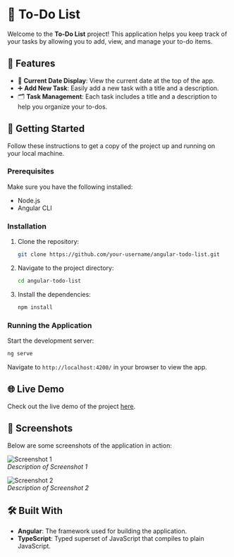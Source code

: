 
# 📝  To-Do List

Welcome to the **To-Do List** project! This application helps you keep track of your tasks by allowing you to add, view, and manage your to-do items.

## 🌟 Features

- 📅 **Current Date Display**: View the current date at the top of the app.
- ➕ **Add New Task**: Easily add a new task with a title and a description.
- 🗂️ **Task Management**: Each task includes a title and a description to help you organize your to-dos.

## 🚀 Getting Started

Follow these instructions to get a copy of the project up and running on your local machine.

### Prerequisites

Make sure you have the following installed:

- Node.js
- Angular CLI

### Installation

1. Clone the repository:
    ```bash
    git clone https://github.com/your-username/angular-todo-list.git
    ```
2. Navigate to the project directory:
    ```bash
    cd angular-todo-list
    ```
3. Install the dependencies:
    ```bash
    npm install
    ```

### Running the Application

Start the development server:

```bash
ng serve
```

Navigate to `http://localhost:4200/` in your browser to view the app.

## 🌐 Live Demo

Check out the live demo of the project [here](#).

## 📸 Screenshots

Below are some screenshots of the application in action:

![Screenshot 1](https://i.ibb.co/ZKBqNNp/localhost-4200.png)  
*Description of Screenshot 1*

![Screenshot 2](https://i.ibb.co/qD2CJ5B/Captura-de-tela-2024-08-18-192705.png)  
*Description of Screenshot 2*

## 🛠️ Built With

- **Angular**: The framework used for building the application.
- **TypeScript**: Typed superset of JavaScript that compiles to plain JavaScript.

